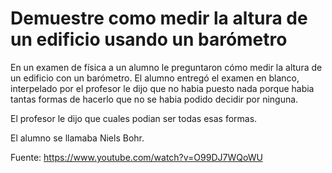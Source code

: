 # Demuestre como medir la altura de un edificio usando un barómetro

En un examen de física a un alumno le preguntaron cómo medir la altura de un edificio con un barómetro. El alumno entregó el examen en blanco, interpelado por el profesor  le dijo que no habia puesto nada porque habia tantas formas de hacerlo que no se habia podido decidir por ninguna.

El profesor le dijo que cuales podian ser todas esas formas.


El alumno se llamaba Niels Bohr.


Fuente: https://www.youtube.com/watch?v=O99DJ7WQoWU



